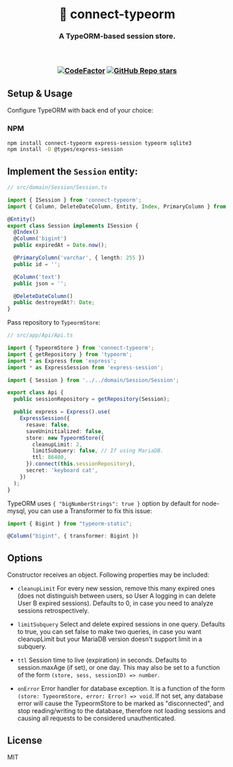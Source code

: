 <div align="center">
  <h1>🔗 connect-typeorm</h1>
  <h3>A TypeORM-based session store.<h3><br/>

[![CodeFactor](https://www.codefactor.io/repository/github/freshgiammi-lab/connect-typeorm/badge)](https://www.codefactor.io/repository/github/freshgiammi-lab/connect-typeorm)
[![GitHub Repo stars](https://img.shields.io/github/stars/freshgiammi-lab/connect-typeorm)](https://github.com/freshgiammi-lab/connect-typeorm/stargazers)

</div>

## Setup & Usage

Configure TypeORM with back end of your choice:

### NPM

```bash
npm install connect-typeorm express-session typeorm sqlite3
npm install -D @types/express-session
```

## Implement the `Session` entity:

```typescript
// src/domain/Session/Session.ts

import { ISession } from 'connect-typeorm';
import { Column, DeleteDateColumn, Entity, Index, PrimaryColumn } from 'typeorm';

@Entity()
export class Session implements ISession {
  @Index()
  @Column('bigint')
  public expiredAt = Date.now();

  @PrimaryColumn('varchar', { length: 255 })
  public id = '';

  @Column('text')
  public json = '';

  @DeleteDateColumn()
  public destroyedAt?: Date;
}
```

Pass repository to `TypeormStore`:

```typescript
// src/app/Api/Api.ts

import { TypeormStore } from 'connect-typeorm';
import { getRepository } from 'typeorm';
import * as Express from 'express';
import * as ExpressSession from 'express-session';

import { Session } from '../../domain/Session/Session';

export class Api {
  public sessionRepository = getRepository(Session);

  public express = Express().use(
    ExpressSession({
      resave: false,
      saveUninitialized: false,
      store: new TypeormStore({
        cleanupLimit: 2,
        limitSubquery: false, // If using MariaDB.
        ttl: 86400,
      }).connect(this.sessionRepository),
      secret: 'keyboard cat',
    })
  );
}
```

TypeORM uses `{ "bigNumberStrings": true }` option by default for node-mysql,
you can use a Transformer to fix this issue:

```typescript
import { Bigint } from "typeorm-static";

@Column("bigint", { transformer: Bigint })
```

## Options

Constructor receives an object. Following properties may be included:

- `cleanupLimit` For every new session, remove this many expired ones (does not distinguish between users, so User A logging in can delete User B expired sessions). Defaults to 0, in case you need to analyze sessions retrospectively.

- `limitSubquery` Select and delete expired sessions in one query. Defaults to true, you can set false to make two queries, in case you want cleanupLimit but your MariaDB version doesn't support limit in a subquery.

- `ttl` Session time to live (expiration) in seconds. Defaults to session.maxAge (if set), or one day. This may also be set to a function of the form `(store, sess, sessionID) => number`.

- `onError` Error handler for database exception. It is a function of the form `(store: TypeormStore, error: Error) => void`. If not set, any database error will cause the TypeormStore to be marked as "disconnected", and stop reading/writing to the database, therefore not loading sessions and causing all requests to be considered unauthenticated.

## License

MIT
